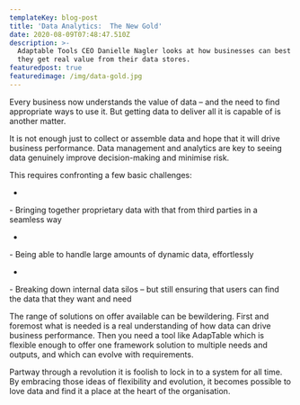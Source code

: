 ```yaml
---
templateKey: blog-post
title: 'Data Analytics:  The New Gold'
date: 2020-08-09T07:48:47.510Z
description: >-
  Adaptable Tools CEO Danielle Nagler looks at how businesses can best ensure
  they get real value from their data stores.
featuredpost: true
featuredimage: /img/data-gold.jpg
---
```

Every business now understands the value of data – and the need to find appropriate ways to use it.  But getting data to deliver all it is capable of is another matter.  

It is not enough just to collect or assemble data and hope that it will drive business performance.  Data management and analytics are key to seeing data genuinely improve decision-making and minimise risk.

This requires confronting a few basic challenges:

* 

\- Bringing together proprietary data with that from third parties in a seamless way

* 

\- Being able to handle large amounts of dynamic data, effortlessly

* 

\- Breaking down internal data silos – but still ensuring that users can find the data that they want and need

The range of solutions on offer available can be bewildering.  First and foremost what is needed is a real understanding of how data can drive business performance.  Then you need a tool like AdapTable which is flexible enough to offer one framework solution to multiple needs and outputs, and which can evolve with requirements.  

Partway through a revolution it is foolish to lock in to a system for all time.  By embracing those ideas of flexibility and evolution, it becomes possible to love data and find it a place at the heart of the organisation.

